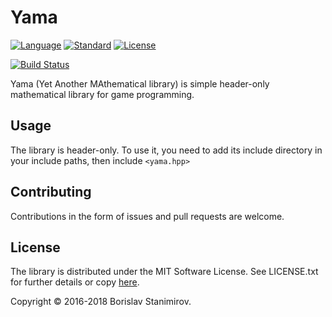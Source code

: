 # Yama

[![Language](https://img.shields.io/badge/language-C++-blue.svg)](https://isocpp.org/) [![Standard](https://img.shields.io/badge/C%2B%2B-11-blue.svg)](https://en.wikipedia.org/wiki/C%2B%2B#Standardization) [![License](https://img.shields.io/badge/license-MIT-blue.svg)](https://opensource.org/licenses/MIT)

[![Build Status](https://travis-ci.org/iboB/yama.svg?branch=master)](https://travis-ci.org/iboB/yama)

Yama (Yet Another MAthematical library) is simple header-only mathematical library for game programming.

## Usage

The library is header-only. To use it, you need to add its include directory in your include paths, then include `<yama.hpp>`

## Contributing

Contributions in the form of issues and pull requests are welcome.

## License
The library is distributed under the MIT Software License. See LICENSE.txt for further details or copy [here](http://opensource.org/licenses/MIT).

Copyright &copy; 2016-2018 Borislav Stanimirov.